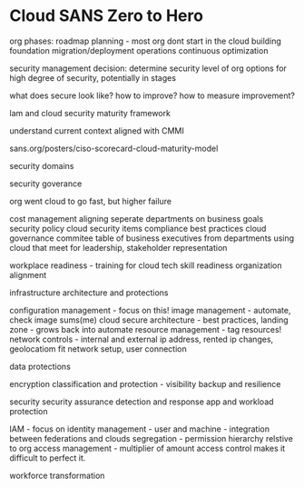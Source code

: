 
# Cloud SANS Zero to Hero

org phases:
roadmap planning - most org dont start in the cloud
building foundation
migration/deployment
operations
continuous optimization

security management decision:
determine security level of org
options for high degree of security, potentially in stages

what does secure look like?
how to improve?
how to measure improvement?

lam and 
cloud security maturity framework

understand current context 
aligned with CMMI

sans.org/posters/ciso-scorecard-cloud-maturity-model

security domains

security goverance

org went cloud to go fast, but higher failure

cost management
    aligning seperate departments on business goals
security policy
    cloud security items
    compliance best practices
cloud governance commitee
    table of business executives from departments using cloud that meet for leadership, stakeholder representation

workplace readiness - training for cloud tech
     skill readiness
     organization alignment

infrastructure architecture and protections

configuration management - focus on this!
image management - automate, check image sums(me)
cloud secure architecture - best practices, landing zone - grows back into automate
resource management - tag resources!
network controls - internal and external ip address, rented ip changes, geolocatiom fit network setup, user connection


data protections

encryption
classification and protection - visibility
backup and resilience

security
security assurance
detection and response
app and workload protection


IAM - focus on
identity management - user and machine - integration between federations and clouds
segregation - permission hierarchy relstive to org
access management - multiplier of amount access control makes it difficult to perfect it.

workforce transformation